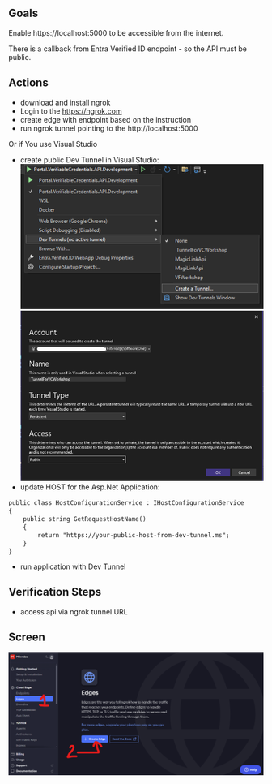 ## Goals
Enable https://localhost:5000 to be accessible from the internet.

There is a callback from Entra Verified ID endpoint - so the API must be public.

## Actions

- download and install ngrok
- Login to the https://ngrok.com
- create edge with endpoint based on the instruction
- run ngrok tunnel pointing to the http://localhost:5000

Or if You use Visual Studio 

- create public Dev Tunnel in Visual Studio:
![how-to-create-dev-tunnel](dev-tunnel-create.png)
![how-to-create-dev-tunnel](dev-tunnel-setup.png)
- update HOST for the Asp.Net Application:
```
public class HostConfigurationService : IHostConfigurationService
{
    public string GetRequestHostName()
    {
        return "https://your-public-host-from-dev-tunnel.ms";
    }
}
```
- run application with Dev Tunnel

## Verification Steps
- access api via ngrok tunnel URL

## Screen
![how-to-setup](ngrok-setup-edge.png)